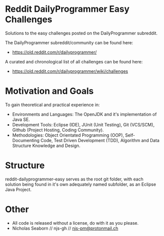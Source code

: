 # Reddit DailyProgrammer Easy Challenges
Solutions to the easy challenges posted on the DailyProgrammer subreddit.

The DailyProgrammer subreddit/community can be found here:
* https://old.reddit.com/r/dailyprogrammer/

A curated and chronological list of all challenges can be found here:
* https://old.reddit.com/r/dailyprogrammer/wiki/challenges

# Motivation and Goals
To gain theoretical and practical experience in:
* Environments and Languages: The OpenJDK and it's implementation of Java SE.
* Development Tools: Eclipse (IDE), JUnit (Unit Testing), Git (VCS/SCM), Github (Project Hosting, Coding Community).
* Methodologies: Object Orientated Programming (OOP), Self-Documenting Code, Test Driven Development (TDD), Algorithm and Data Structure Knowledge and Design.

# Structure
reddit-dailyprogrammer-easy serves as the root git folder, with each solution being found in it's own adequately named subfolder, as an Eclipse Java Project.

# Other
* All code is released without a license, do with it as you please.
* Nicholas Seaborn // njs-gh // njs-pm@protonmail.ch